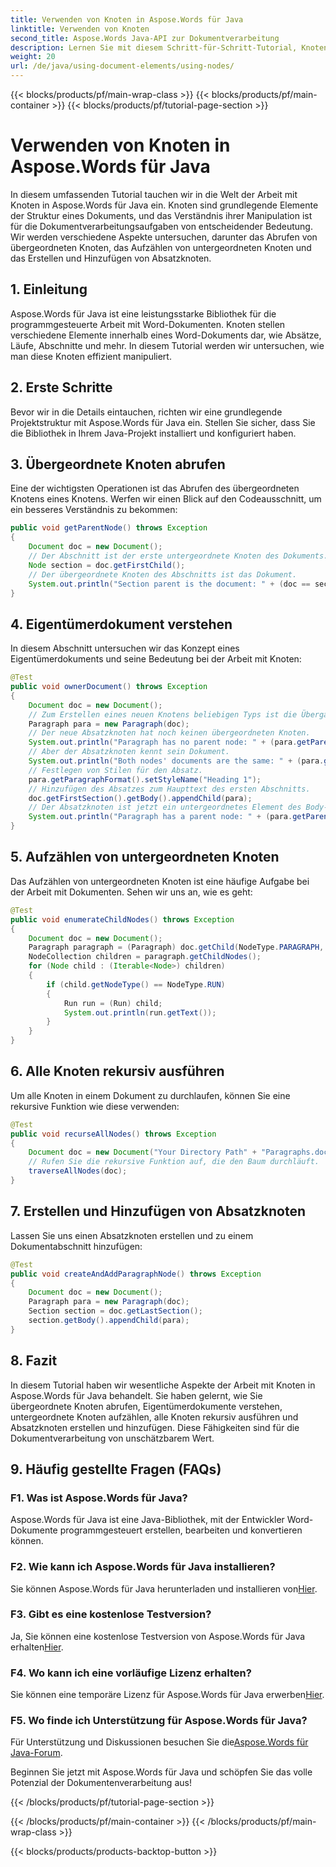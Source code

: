 ```yaml
---
title: Verwenden von Knoten in Aspose.Words für Java
linktitle: Verwenden von Knoten
second_title: Aspose.Words Java-API zur Dokumentverarbeitung
description: Lernen Sie mit diesem Schritt-für-Schritt-Tutorial, Knoten in Aspose.Words für Java zu manipulieren. Schalten Sie die Leistung der Dokumentverarbeitung frei.
weight: 20
url: /de/java/using-document-elements/using-nodes/
---
```


{{< blocks/products/pf/main-wrap-class >}}
{{< blocks/products/pf/main-container >}}
{{< blocks/products/pf/tutorial-page-section >}}

# Verwenden von Knoten in Aspose.Words für Java

In diesem umfassenden Tutorial tauchen wir in die Welt der Arbeit mit Knoten in Aspose.Words für Java ein. Knoten sind grundlegende Elemente der Struktur eines Dokuments, und das Verständnis ihrer Manipulation ist für die Dokumentverarbeitungsaufgaben von entscheidender Bedeutung. Wir werden verschiedene Aspekte untersuchen, darunter das Abrufen von übergeordneten Knoten, das Aufzählen von untergeordneten Knoten und das Erstellen und Hinzufügen von Absatzknoten.

## 1. Einleitung
Aspose.Words für Java ist eine leistungsstarke Bibliothek für die programmgesteuerte Arbeit mit Word-Dokumenten. Knoten stellen verschiedene Elemente innerhalb eines Word-Dokuments dar, wie Absätze, Läufe, Abschnitte und mehr. In diesem Tutorial werden wir untersuchen, wie man diese Knoten effizient manipuliert.

## 2. Erste Schritte
Bevor wir in die Details eintauchen, richten wir eine grundlegende Projektstruktur mit Aspose.Words für Java ein. Stellen Sie sicher, dass Sie die Bibliothek in Ihrem Java-Projekt installiert und konfiguriert haben.

## 3. Übergeordnete Knoten abrufen
Eine der wichtigsten Operationen ist das Abrufen des übergeordneten Knotens eines Knotens. Werfen wir einen Blick auf den Codeausschnitt, um ein besseres Verständnis zu bekommen:

```java
public void getParentNode() throws Exception
{
    Document doc = new Document();
    // Der Abschnitt ist der erste untergeordnete Knoten des Dokuments.
    Node section = doc.getFirstChild();
    // Der übergeordnete Knoten des Abschnitts ist das Dokument.
    System.out.println("Section parent is the document: " + (doc == section.getParentNode()));
}
```

## 4. Eigentümerdokument verstehen
In diesem Abschnitt untersuchen wir das Konzept eines Eigentümerdokuments und seine Bedeutung bei der Arbeit mit Knoten:

```java
@Test
public void ownerDocument() throws Exception
{
    Document doc = new Document();
    // Zum Erstellen eines neuen Knotens beliebigen Typs ist die Übergabe eines Dokuments an den Konstruktor erforderlich.
    Paragraph para = new Paragraph(doc);
    // Der neue Absatzknoten hat noch keinen übergeordneten Knoten.
    System.out.println("Paragraph has no parent node: " + (para.getParentNode() == null));
    // Aber der Absatzknoten kennt sein Dokument.
    System.out.println("Both nodes' documents are the same: " + (para.getDocument() == doc));
    // Festlegen von Stilen für den Absatz.
    para.getParagraphFormat().setStyleName("Heading 1");
    // Hinzufügen des Absatzes zum Haupttext des ersten Abschnitts.
    doc.getFirstSection().getBody().appendChild(para);
    // Der Absatzknoten ist jetzt ein untergeordnetes Element des Body-Knotens.
    System.out.println("Paragraph has a parent node: " + (para.getParentNode() != null));
}
```

## 5. Aufzählen von untergeordneten Knoten
Das Aufzählen von untergeordneten Knoten ist eine häufige Aufgabe bei der Arbeit mit Dokumenten. Sehen wir uns an, wie es geht:

```java
@Test
public void enumerateChildNodes() throws Exception
{
    Document doc = new Document();
    Paragraph paragraph = (Paragraph) doc.getChild(NodeType.PARAGRAPH, 0, true);
    NodeCollection children = paragraph.getChildNodes();
    for (Node child : (Iterable<Node>) children)
    {
        if (child.getNodeType() == NodeType.RUN)
        {
            Run run = (Run) child;
            System.out.println(run.getText());
        }
    }
}
```

## 6. Alle Knoten rekursiv ausführen
Um alle Knoten in einem Dokument zu durchlaufen, können Sie eine rekursive Funktion wie diese verwenden:

```java
@Test
public void recurseAllNodes() throws Exception
{
    Document doc = new Document("Your Directory Path" + "Paragraphs.docx");
    // Rufen Sie die rekursive Funktion auf, die den Baum durchläuft.
    traverseAllNodes(doc);
}
```

## 7. Erstellen und Hinzufügen von Absatzknoten
Lassen Sie uns einen Absatzknoten erstellen und zu einem Dokumentabschnitt hinzufügen:

```java
@Test
public void createAndAddParagraphNode() throws Exception
{
    Document doc = new Document();
    Paragraph para = new Paragraph(doc);
    Section section = doc.getLastSection();
    section.getBody().appendChild(para);
}
```

## 8. Fazit
In diesem Tutorial haben wir wesentliche Aspekte der Arbeit mit Knoten in Aspose.Words für Java behandelt. Sie haben gelernt, wie Sie übergeordnete Knoten abrufen, Eigentümerdokumente verstehen, untergeordnete Knoten aufzählen, alle Knoten rekursiv ausführen und Absatzknoten erstellen und hinzufügen. Diese Fähigkeiten sind für die Dokumentverarbeitung von unschätzbarem Wert.

## 9. Häufig gestellte Fragen (FAQs)

### F1. Was ist Aspose.Words für Java?
Aspose.Words für Java ist eine Java-Bibliothek, mit der Entwickler Word-Dokumente programmgesteuert erstellen, bearbeiten und konvertieren können.

### F2. Wie kann ich Aspose.Words für Java installieren?
 Sie können Aspose.Words für Java herunterladen und installieren von[Hier](https://releases.aspose.com/words/java/).

### F3. Gibt es eine kostenlose Testversion?
 Ja, Sie können eine kostenlose Testversion von Aspose.Words für Java erhalten[Hier](https://releases.aspose.com/).

### F4. Wo kann ich eine vorläufige Lizenz erhalten?
 Sie können eine temporäre Lizenz für Aspose.Words für Java erwerben[Hier](https://purchase.aspose.com/temporary-license/).

### F5. Wo finde ich Unterstützung für Aspose.Words für Java?
 Für Unterstützung und Diskussionen besuchen Sie die[Aspose.Words für Java-Forum](https://forum.aspose.com/).

Beginnen Sie jetzt mit Aspose.Words für Java und schöpfen Sie das volle Potenzial der Dokumentenverarbeitung aus!

{{< /blocks/products/pf/tutorial-page-section >}}

{{< /blocks/products/pf/main-container >}}
{{< /blocks/products/pf/main-wrap-class >}}

{{< blocks/products/products-backtop-button >}}

